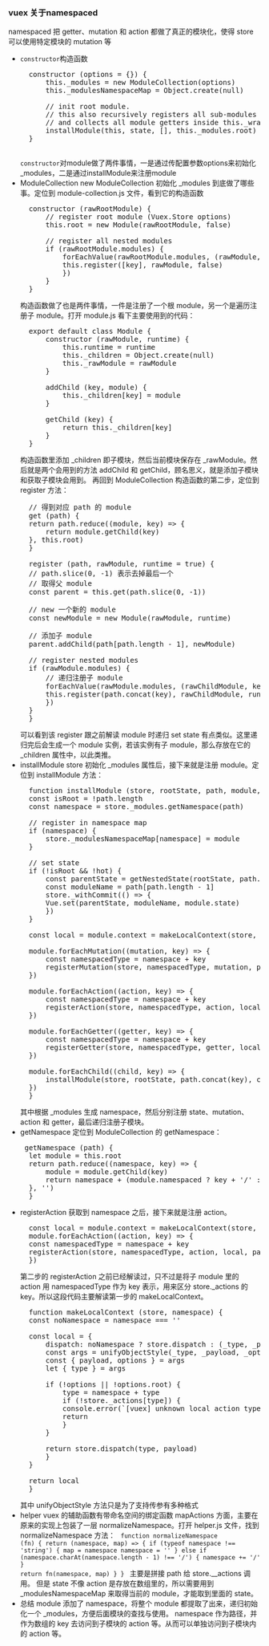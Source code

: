 ### vuex 关于namespaced
namespaced 把 getter、mutation 和 action 都做了真正的模块化，使得 store 可以使用特定模块的 mutation 等
- `constructor`构造函数
   <pre>
    constructor (options = {}) {
        this._modules = new ModuleCollection(options)
        this._modulesNamespaceMap = Object.create(null)

        // init root module.
        // this also recursively registers all sub-modules
        // and collects all module getters inside this._wrappedGetters
        installModule(this, state, [], this._modules.root)
    }
   </pre>
    `constructor`对module做了两件事情，一是通过传配置参数options来初始化_modules，二是通过installModule来注册module
- ModuleCollection
  new ModuleCollection 初始化 _modules 到底做了哪些事。定位到 module-collection.js 文件，看到它的构造函数
  <pre>
    constructor (rawRootModule) {
        // register root module (Vuex.Store options)
        this.root = new Module(rawRootModule, false)

        // register all nested modules
        if (rawRootModule.modules) {
            forEachValue(rawRootModule.modules, (rawModule, key) => {
            this.register([key], rawModule, false)
            })
        }
    }
  </pre>
  构造函数做了也是两件事情，一件是注册了一个根 module，另一个是遍历注册子 module。打开 module.js 看下主要使用到的代码：
  <pre>
    export default class Module {
        constructor (rawModule, runtime) {
            this.runtime = runtime
            this._children = Object.create(null)
            this._rawModule = rawModule
        }

        addChild (key, module) {
            this._children[key] = module
        }

        getChild (key) {
            return this._children[key]
        }
    }
  </pre>
  构造函数里添加 _children 即子模块，然后当前模块保存在 _rawModule。然后就是两个会用到的方法 addChild 和 getChild，顾名思义，就是添加子模块和获取子模块会用到。
  再回到 ModuleCollection 构造函数的第二步，定位到 register 方法：
  <pre>
    // 得到对应 path 的 module
    get (path) {
    return path.reduce((module, key) => {
        return module.getChild(key)
    }, this.root)
    }
    
    register (path, rawModule, runtime = true) {
    // path.slice(0, -1) 表示去掉最后一个
    // 取得父 module
    const parent = this.get(path.slice(0, -1))

    // new 一个新的 module
    const newModule = new Module(rawModule, runtime)

    // 添加子 module
    parent.addChild(path[path.length - 1], newModule)

    // register nested modules
    if (rawModule.modules) {
        // 递归注册子 module
        forEachValue(rawModule.modules, (rawChildModule, key) => {
        this.register(path.concat(key), rawChildModule, runtime)
        })
    }
    }
  </pre>
  可以看到该 register 跟之前解读 module 时递归 set state 有点类似。这里递归完后会生成一个 module 实例，若该实例有子 module，那么存放在它的 _children 属性中，以此类推。
- installModule
  store 初始化 _modules 属性后，接下来就是注册 module。定位到 installModule 方法：
  <pre>
    function installModule (store, rootState, path, module, hot) {
    const isRoot = !path.length
    const namespace = store._modules.getNamespace(path)

    // register in namespace map
    if (namespace) {
        store._modulesNamespaceMap[namespace] = module
    }

    // set state
    if (!isRoot && !hot) {
        const parentState = getNestedState(rootState, path.slice(0, -1))
        const moduleName = path[path.length - 1]
        store._withCommit(() => {
        Vue.set(parentState, moduleName, module.state)
        })
    }

    const local = module.context = makeLocalContext(store, namespace)

    module.forEachMutation((mutation, key) => {
        const namespacedType = namespace + key
        registerMutation(store, namespacedType, mutation, path)
    })

    module.forEachAction((action, key) => {
        const namespacedType = namespace + key
        registerAction(store, namespacedType, action, local, path)
    })

    module.forEachGetter((getter, key) => {
        const namespacedType = namespace + key
        registerGetter(store, namespacedType, getter, local, path)
    })

    module.forEachChild((child, key) => {
        installModule(store, rootState, path.concat(key), child, hot)
    })
    }
  </pre>
  其中根据 _modules 生成 namespace，然后分别注册 state、mutation、action 和 getter，最后递归注册子模块。
- getNamespace
  定位到 ModuleCollection 的 getNamespace：
  <pre>
   getNamespace (path) {
    let module = this.root
    return path.reduce((namespace, key) => {
        module = module.getChild(key)
        return namespace + (module.namespaced ? key + '/' : '')
    }, '')
    }
  </pre>
- registerAction
  获取到 namespace 之后，接下来就是注册 action。
  <pre>
    const local = module.context = makeLocalContext(store, namespace)
    module.forEachAction((action, key) => {
    const namespacedType = namespace + key
    registerAction(store, namespacedType, action, local, path)
    })
  </pre>
  第二步的 registerAction 之前已经解读过，只不过是将子 module 里的 action 用 namespacedType 作为 key 表示，用来区分 store._actions 的 key。所以这段代码主要解读第一步的 makeLocalContext。
  <pre>
    function makeLocalContext (store, namespace) {
    const noNamespace = namespace === ''

    const local = {
        dispatch: noNamespace ? store.dispatch : (_type, _payload, _options) => {
        const args = unifyObjectStyle(_type, _payload, _options)
        const { payload, options } = args
        let { type } = args

        if (!options || !options.root) {
            type = namespace + type
            if (!store._actions[type]) {
            console.error(`[vuex] unknown local action type: ${args.type}, global type: ${type}`)
            return
            }
        }

        return store.dispatch(type, payload)
        }
    }

    return local
    }
  </pre>
  其中 unifyObjectStyle 方法只是为了支持传参有多种格式
- helper
  vuex 的辅助函数有带命名空间的绑定函数
  mapActions 方面，主要在原来的实现上包装了一层 normalizeNamespace。打开 helper.js 文件，找到 normalizeNamespace 方法：
  <code>
    function normalizeNamespace (fn) {
    return (namespace, map) => {
        if (typeof namespace !== 'string') {
        map = namespace
        namespace = ''
        } else if (namespace.charAt(namespace.length - 1) !== '/') {
        namespace += '/'
        }
        return fn(namespace, map)
    }
    }
  </code>
  主要是拼接 path 给 store.__actions 调用。
   但是 state 不像 action 是存放在数组里的，所以需要用到 _modulesNamespaceMap 来取得当前的 module，才能取到里面的 state。
- 总结
  module 添加了 namespace，将整个 module 都提取了出来，递归初始化一个 _modules，方便后面模块的查找与使用。
  namespace 作为路径，并作为数组的 key 去访问到子模块的 action 等。从而可以单独访问到子模块内的 action 等。

